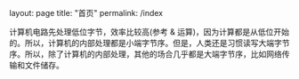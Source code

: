 layout: page
title: "首页"
permalink: /index

计算机电路先处理低位字节，效率比较高(参考 & 运算)，因为计算都是从低位开始的。所以，计算机的内部处理都是小端字节序。但是，人类还是习惯读写大端字节序。所以，除了计算机的内部处理，其他的场合几乎都是大端字节序，比如网络传输和文件储存。
